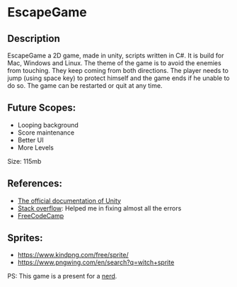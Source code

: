 # EscapeGame


## Description<br/>
EscapeGame a 2D game, made in unity, scripts written in C#. It is build for Mac, Windows and Linux. 
The theme of the game is to avoid the enemies from touching. They keep coming from both directions. The player needs to jump (using space key) to protect himself and the game ends if he unable to do so. The game can be restarted or quit at any time.

## Future Scopes: 
* Looping background<br/>
* Score maintenance<br/>
* Better UI<br/>
* More Levels<br/>

Size: 115mb

## References:

* [The official documentation of Unity](https://docs.unity3d.com/Manual/Unity2D.html)<br/>
* [Stack overflow](https://stackoverflow.com/questions/46436893/unity-2d-movement-script-issue): Helped me in fixing almost all the errors<br/>
* [FreeCodeCamp](https://www.freecodecamp.org/news/the-ultimate-beginners-guide-to-game-development-in-unity-f9bfe972c2b5/)<br/>


## Sprites:

* https://www.kindpng.com/free/sprite/ <br/>
* https://www.pngwing.com/en/search?q=witch+sprite <br/>


PS: This game is a present for a [nerd](https://github.com/crazyscoop). 


